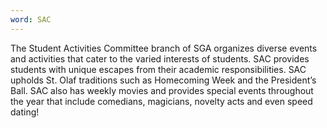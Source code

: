 ```yaml
---
word: SAC
---
```


  The Student Activities Committee branch of SGA organizes diverse events and activities that cater to the varied interests of students. SAC provides students with unique escapes from their academic responsibilities. SAC upholds St. Olaf traditions such as Homecoming Week and the President’s Ball. SAC also has weekly movies and provides special events throughout the year that include comedians, magicians, novelty acts and even speed dating!
